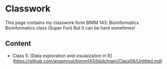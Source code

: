 # Classwork
 This page contains my classwork form BIMM 143; Bioinformatics 
Bioinformatics class (Super Fun)
But it can be hard sometimes!

## Content
-  Class 5: [Data exploration and visulaization in R]
(https://github.com/arsamrost/bimm143/blob/main/Class06/Untitled.md)
